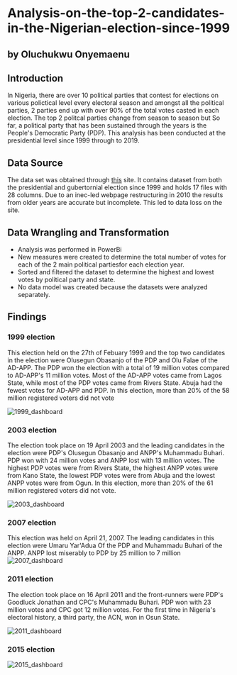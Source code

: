 # Analysis-on-the-top-2-candidates-in-the-Nigerian-election-since-1999
## by Oluchukwu Onyemaenu

## Introduction
In Nigeria, there are over 10 political parties that contest for elections on various polictical level every electoral season and amongst all the political parties, 2 parties end up with over 90% of the total votes casted in each election. The top 2 politcal parties change from season to season but So far, a political party that has been sustained through the years is the People's Democratic Party (PDP).
This analysis has been conducted at the presidential level since 1999 through to 2019.

## Data Source 
The data set was obtained through [this](https://www.kaggle.com/datasets/xibilolu/nigerian-election-results-19992019) site. It contains dataset from both the presidential and gubertornial election since 1999 and holds 17 files with 28 columns.
Due to an inec-led webpage restructuring in 2010 the results from older years are accurate but incomplete. This led to data loss on the site.

## Data Wrangling and Transformation
* Analysis was performed in PowerBi
* New measures were created to determine the total number of votes for each of the 2 main political partiesfor each election year.
* Sorted and filtered the dataset to determine the highest and lowest votes by political party and state.
* No data model was created because the datasets were analyzed separately.


## Findings
### 1999 election
This election held on the 27th of Febuary 1999 and the top two candidates in the election were Olusegun Obasanjo of the PDP and Olu Falae of the AD-APP. The PDP won the election with a total of 19 million votes compared to AD-APP's 11 million votes. Most of the AD-APP votes came from Lagos State, while most of the PDP votes came from Rivers State. Abuja had the fewest votes for AD-APP and PDP.
In this election, more than 20% of the 58 million registered voters did not vote

![1999_dashboard](https://user-images.githubusercontent.com/120729134/213380037-7a14107e-083e-401f-9863-5b8160b7d914.jpg)


### 2003 election
The election took place on 19 April 2003 and the leading candidates in the election were PDP's Olusegun Obasanjo and ANPP's Muhammadu Buhari. PDP won with 24 million votes and ANPP lost with 13 million votes. The highest PDP votes were from Rivers State, the highest ANPP votes were from Kano State, the lowest PDP votes were from Abuja and the lowest ANPP votes were from Ogun. In this election, more than 20% of the 61 million registered voters did not vote.

![2003_dashboard](https://user-images.githubusercontent.com/120729134/213387243-0642645d-c676-4f83-a5e9-6a276352164c.jpg)


### 2007 election
This election was held on April 21, 2007. The leading candidates in this election were Umaru Yar'Adua Of the PDP and Muhammadu Buhari of the ANPP. ANPP lost miserably to PDP by 25 million to 7 million
![2007_dashboard](https://user-images.githubusercontent.com/120729134/213393610-e6d6e762-033e-4edc-8c10-11d5ff3161c0.jpg)


### 2011 election
The election took place on 16 April 2011 and the front-runners were PDP's Goodluck Jonathan and CPC's Muhammadu Buhari. PDP won with 23 million votes and CPC got  12 million votes. For the first time in Nigeria's electoral history, a third party, the ACN, won in Osun State.

![2011_dashboard](https://user-images.githubusercontent.com/120729134/213394983-f4767a2e-82fc-445b-902a-e852d899d36c.jpg)


### 2015 election


![2015_dashboard](https://user-images.githubusercontent.com/120729134/213401393-dd335a35-01f5-4ec5-8927-1d0c5100d7b2.jpg)


